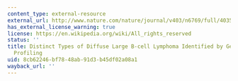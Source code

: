 ```yaml
---
content_type: external-resource
external_url: http://www.nature.com/nature/journal/v403/n6769/full/403503a0.html
has_external_license_warning: true
license: https://en.wikipedia.org/wiki/All_rights_reserved
status: ''
title: Distinct Types of Diffuse Large B-cell Lymphoma Identified by Gene Expression
  Profiling
uid: 8cb62246-bf78-48ab-91d3-b45df02a08a1
wayback_url: ''
---
```

